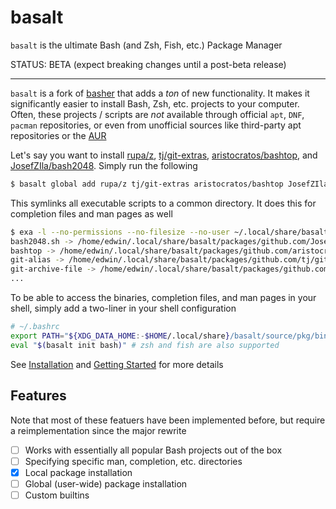 # basalt

`basalt` is the ultimate Bash (and Zsh, Fish, etc.) Package Manager

STATUS: BETA (expect breaking changes until a post-beta release)

---

`basalt` is a fork of [basher](https://github.com/basherpm/basher) that adds a _ton_ of new functionality. It makes it significantly easier to install Bash, Zsh, etc. projects to your computer. Often, these projects / scripts are _not_ available through official `apt`, `DNF`, `pacman` repositories, or even from unofficial sources like third-party apt repositories or the [AUR](https://aur.archlinux.org)

Let's say you want to install [rupa/z](https://github.com/rupa/z), [tj/git-extras](https://github.com/tj/git-extras), [aristocratos/bashtop](https://github.com/aristocratos/bashtop), and [JosefZIla/bash2048](https://github.com/JosefZIla/bash2048). Simply run the following

```sh
$ basalt global add rupa/z tj/git-extras aristocratos/bashtop JosefZIla/bash2048
```

This symlinks all executable scripts to a common directory. It does this for completion files and man pages as well

```sh
$ exa -l --no-permissions --no-filesize --no-user ~/.local/share/basalt/bin/
bash2048.sh -> /home/edwin/.local/share/basalt/packages/github.com/JosefZIla/bash2048/bash2048.sh
bashtop -> /home/edwin/.local/share/basalt/packages/github.com/aristocratos/bashtop/bashtop
git-alias -> /home/edwin/.local/share/basalt/packages/github.com/tj/git-extras/bin/git-alias
git-archive-file -> /home/edwin/.local/share/basalt/packages/github.com/tj/git-extras/bin/git-archive-file
...
```

To be able to access the binaries, completion files, and man pages in your shell, simply add a two-liner in your shell configuration

```sh
# ~/.bashrc
export PATH="${XDG_DATA_HOME:-$HOME/.local/share}/basalt/source/pkg/bin:$PATH"
eval "$(basalt init bash)" # zsh and fish are also supported
```

See [Installation](./docs/installation.md) and [Getting Started](./docs/getting-started.md) for more details


## Features

Note that most of these featuers have been implemented before, but require a reimplementation since the major rewrite

- [ ] Works with essentially all popular Bash projects out of the box
- [ ] Specifying specific man, completion, etc. directories
- [x] Local package installation
- [ ] Global (user-wide) package installation
- [ ] Custom builtins
